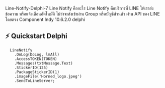 
Line-Notify-Delphi-7
Line Notify คืออะไร Line Notify คือบริการที่ LINE ให้เราส่งข้อความ หรือแจ้งเตือนอัตโนมัติ ไม่ว่าจะส่งเข้าผ่าน Group หรือบัญชีส่วนตัว ผ่าน API ของ LINE โดยตรง  Component Indy 10.6.2.0 delphi
 ## ⚡️ Quickstart Delphi
```delphi
  LineNotify
    .OnLog(DoLog, lmAll)
    .AccessTOKEN(TOKEN)
    .Messages(txtMessage.Text)
    .StickerID(125)
    .PackageStickerID(1)
    .imageFile('Horned_logo.jpeg')
    .SendToLineServer;
```

